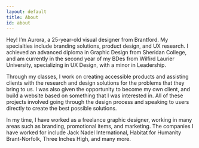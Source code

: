 ```yaml
---
layout: default
title: About
id: about
---
```

Hey! I’m Aurora, a 25-year-old visual designer from Brantford. My specialties include branding solutions, product design, and UX research. I achieved an advanced diploma in Graphic Design from Sheridan College, and am currently in the second year of my BDes from Wilfird Laurier University, specializing in UX Design, with a minor in Leadership.

Through my classes, I work on creating accessible products and assisting clients with the research and design solutions for the problems that they bring to us. I was also given the opportunity to become my own client, and build a website based on something that I was interested in. All of these projects involved going through the design process and speaking to users directly to create the best possible solutions.

In my time, I have worked as a freelance graphic designer, working in many areas such as branding, promotional items, and marketing. The companies I have worked for include Jack Nadel International, Habitat for Humanity Brant-Norfolk, Three Inches High, and many more.
